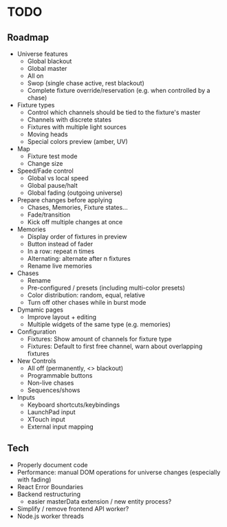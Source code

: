 # TODO

## Roadmap

- Universe features
  - Global blackout
  - Global master
  - All on
  - Swop (single chase active, rest blackout)
  - Complete fixture override/reservation (e.g. when controlled by a chase)
- Fixture types
  - Control which channels should be tied to the fixture's master
  - Channels with discrete states
  - Fixtures with multiple light sources
  - Moving heads
  - Special colors preview (amber, UV)
- Map
  - Fixture test mode
  - Change size
- Speed/Fade control
  - Global vs local speed
  - Global pause/halt
  - Global fading (outgoing universe)
- Prepare changes before applying
  - Chases, Memories, Fixture states...
  - Fade/transition
  - Kick off multiple changes at once
- Memories
  - Display order of fixtures in preview
  - Button instead of fader
  - In a row: repeat n times
  - Alternating: alternate after n fixtures
  - Rename live memories
- Chases
  - Rename
  - Pre-configured / presets (including multi-color presets)
  - Color distribution: random, equal, relative
  - Turn off other chases while in burst mode
- Dymamic pages
  - Improve layout + editing
  - Multiple widgets of the same type (e.g. memories)
- Configuration
  - Fixtures: Show amount of channels for fixture type
  - Fixtures: Default to first free channel, warn about overlapping fixtures
- New Controls
  - All off (permanently, <> blackout)
  - Programmable buttons
  - Non-live chases
  - Sequences/shows
- Inputs
  - Keyboard shortcuts/keybindings
  - LaunchPad input
  - XTouch input
  - External input mapping

## Tech

- Properly document code
- Performance: manual DOM operations for universe changes (especially with fading)
- React Error Boundaries
- Backend restructuring
  - easier masterData extension / new entity process?
- Simplify / remove frontend API worker?
- Node.js worker threads
